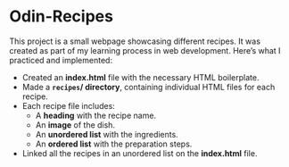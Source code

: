 # **Odin-Recipes**

This project is a small webpage showcasing different recipes. It was created as part of my learning process in web development. Here’s what I practiced and implemented:

- Created an **index.html** file with the necessary HTML boilerplate.
- Made a **`recipes`/ directory**, containing individual HTML files for each recipe.
- Each recipe file includes:
    - A **heading** with the recipe name.
    - An **image** of the dish.
    - An **unordered list** with the ingredients.
    - An **ordered list** with the preparation steps.
- Linked all the recipes in an unordered list on the **index.html** file.